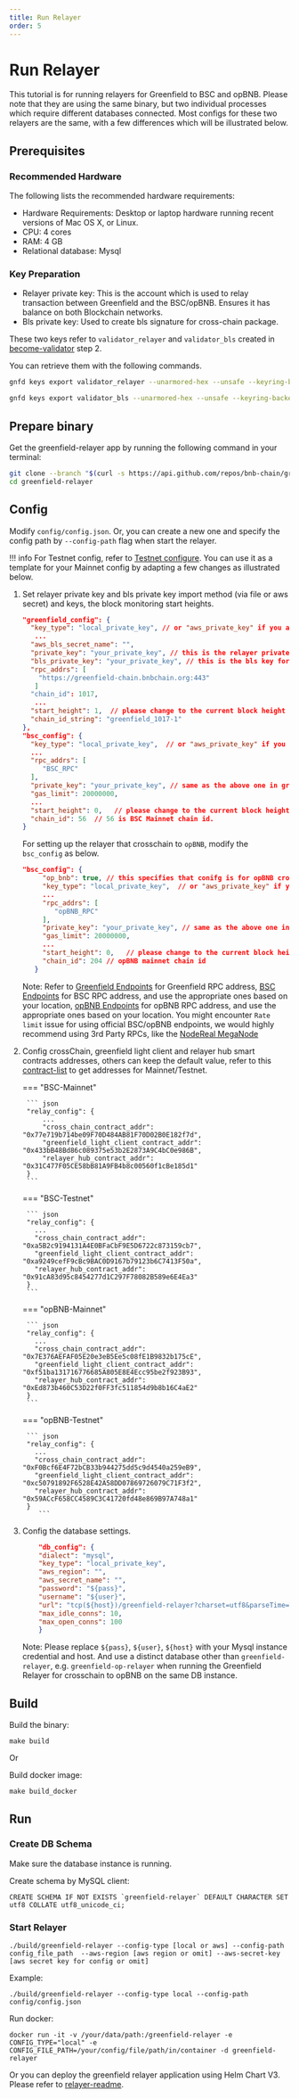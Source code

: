 ```yaml
---
title: Run Relayer
order: 5
---
```


# Run Relayer

This tutorial is for running relayers for Greenfield to BSC and opBNB. Please note that they are using the same binary,
but two individual processes which require different databases connected. Most configs for these two relayers are
the same, with a few differences which will be illustrated below.

## Prerequisites

### Recommended Hardware

The following lists the recommended hardware requirements:
- Hardware Requirements: Desktop or laptop hardware running recent versions of Mac OS X, or Linux.
- CPU: 4 cores
- RAM: 4 GB
- Relational database: Mysql

### Key Preparation
- Relayer private key: This is the account which is used to relay transaction between Greenfield and the BSC/opBNB. Ensures it has balance on both Blockchain networks.
- Bls private key: Used to create bls signature for cross-chain package.

These two keys refer to `validator_relayer` and `validator_bls` created in [become-validator](../run-node/become-validator.md) step 2.

You can retrieve them with the following commands.
```bash
gnfd keys export validator_relayer --unarmored-hex --unsafe --keyring-backend test

gnfd keys export validator_bls --unarmored-hex --unsafe --keyring-backend test
```

## Prepare binary

Get the greenfield-relayer app by running the following command in your terminal:

```bash
git clone --branch "$(curl -s https://api.github.com/repos/bnb-chain/greenfield-relayer/releases/latest  | jq -r '.tag_name')" https://github.com/bnb-chain/greenfield-relayer.git
cd greenfield-relayer
```

## Config

Modify `config/config.json`. Or, you can create a new one and specify the config path by `--config-path` flag when start the relayer.

!!! info
For Testnet config, refer to [Testnet configure](https://github.com/bnb-chain/bnb-chain-charts/blob/master/gnfd-relayer-testnet-values/values.yaml#L4).
You can use it as a template for your Mainnet config by adapting a few changes as illustrated below.


1. Set relayer private key and bls private key import method (via file or aws secret) and keys, the block monitoring start heights.
   ```json
   "greenfield_config": {
     "key_type": "local_private_key", // or "aws_private_key" if you are using aws secret manager.
      ...
     "aws_bls_secret_name": "",
     "private_key": "your_private_key", // this is the relayer private key for relaying transaction.
     "bls_private_key": "your_private_key", // this is the bls key for signing crosschain package.
     "rpc_addrs": [
       "https://greenfield-chain.bnbchain.org:443"
      ]
     "chain_id": 1017,
      ...
     "start_height": 1,  // please change to the current block height of Greenfield network.
     "chain_id_string": "greenfield_1017-1"
   }, 
   "bsc_config": {
     "key_type": "local_private_key",  // or "aws_private_key" if you are using aws secret manager.
     ...
     "rpc_addrs": [
        "BSC_RPC"
     ],
     "private_key": "your_private_key", // same as the above one in greenfield_congfig.
     "gas_limit": 20000000,
     ...
     "start_height": 0,   // please change to the current block height of BSC network.
     "chain_id": 56  // 56 is BSC Mainnet chain id.
   }
   ```
   For setting up the relayer that crosschain to `opBNB`, modify the `bsc_config` as below.
   ```json
   "bsc_config": {
        "op_bnb": true, // this specifies that conifg is for opBNB crosschain.
        "key_type": "local_private_key",  // or "aws_private_key" if you are using aws secret manager.
        ...
        "rpc_addrs": [
           "opBNB_RPC"
        ],
        "private_key": "your_private_key", // same as the above one in greenfield_congfig.
        "gas_limit": 20000000,
        ...
        "start_height": 0,   // please change to the current block height of opBNB network.
        "chain_id": 204 // opBNB mainnet chain id
      }
   ```
   Note:
   Refer to [Greenfield Endpoints](../../../api/endpoints.md) for Greenfield RPC address,
   [BSC Endpoints](https://docs.bscscan.com/misc-tools-and-utilities/public-rpc-nodes) for BSC RPC address, and use the appropriate ones based on your location,
   [opBNB Endpoints](https://docs.bnbchain.org/opbnb-docs/docs/build-on-opbnb/opbnb-network-info) for opBNB RPC address, and use the appropriate ones based on your location.
   You might encounter `Rate limit` issue for using official BSC/opBNB endpoints, we would highly recommend using 3rd Party RPCs, like the [NodeReal MegaNode](https://nodereal.io/meganode)

2. Config crossChain, greenfield light client and relayer hub smart contracts addresses, others can keep the default value, refer to this
   [contract-list](../../core-concept/cross-chain/contract-list.md) to get addresses for Mainnet/Testnet.

    === "BSC-Mainnet"
    
        ``` json
        "relay_config": {
            ... 
            "cross_chain_contract_addr": "0x77e719b714be09F70D484AB81F70D02B0E182f7d",
            "greenfield_light_client_contract_addr": "0x433bB48Bd86c089375e53b2E2873A9C4bC0e986B",
            "relayer_hub_contract_addr": "0x31C477F05CE58bB81A9FB4b8c00560f1cBe185d1"
        }
        ```
    
    === "BSC-Testnet"
    
        ``` json
        "relay_config": {
          ... 
          "cross_chain_contract_addr": "0xa5B2c9194131A4E0BFaCbF9E5D6722c873159cb7",
          "greenfield_light_client_contract_addr": "0xa9249cefF9cBc9BAC0D9167b79123b6C7413F50a",
          "relayer_hub_contract_addr": "0x91cA83d95c8454277d1C297F78082B589e6E4Ea3"
        }
        ```
    
    === "opBNB-Mainnet"
    
        ``` json
        "relay_config": {
          ... 
          "cross_chain_contract_addr": "0x7E376AEFAF05E20e3eB5Ee5c08fE1B9832b175cE",
          "greenfield_light_client_contract_addr": "0xf51ba131716776685A805E8E4Ecc95be2f923B93",
          "relayer_hub_contract_addr": "0xEd873b460C53D22f0FF3fc511854d9b8b16C4aE2"
        }
        ```
    
    === "opBNB-Testnet"
    
        ``` json
        "relay_config": {
          ... 
          "cross_chain_contract_addr": "0xF0Bcf6E4F72bCB33b944275dd5c9d4540a259eB9",
          "greenfield_light_client_contract_addr": "0xc50791892F6528E42A58DD07869726079C71F3f2",
          "relayer_hub_contract_addr": "0x59ACcF658CC4589C3C41720fd48e869B97A748a1"
        }
           ```

3. Config the database settings.
    
    ```json
        "db_config": {
        "dialect": "mysql",
        "key_type": "local_private_key",
        "aws_region": "",
        "aws_secret_name": "",
        "password": "${pass}",
        "username": "${user}",
        "url": "tcp(${host})/greenfield-relayer?charset=utf8&parseTime=True&loc=Local",
        "max_idle_conns": 10,
        "max_open_conns": 100
        }
    ```
    Note: Please  replace `${pass}`, `${user}`, `${host}` with your Mysql instance credential and host. And use a distinct database other than `greenfield-relayer`, e.g. `greenfield-op-relayer` when running the
    Greenfield Relayer for crosschain to opBNB on the same DB instance.

## Build

Build the binary:

```shell script
make build
```

Or

Build docker image:

```shell script
make build_docker
```

## Run

### Create DB Schema
Make sure the database instance is running.

Create schema by MySQL client:

```shell
CREATE SCHEMA IF NOT EXISTS `greenfield-relayer` DEFAULT CHARACTER SET utf8 COLLATE utf8_unicode_ci;
```

### Start Relayer

```shell script
./build/greenfield-relayer --config-type [local or aws] --config-path config_file_path  --aws-region [aws region or omit] --aws-secret-key [aws secret key for config or omit]
```

Example:
```shell script
./build/greenfield-relayer --config-type local --config-path config/config.json
```

Run docker:
```shell script
docker run -it -v /your/data/path:/greenfield-relayer -e CONFIG_TYPE="local" -e CONFIG_FILE_PATH=/your/config/file/path/in/container -d greenfield-relayer
```

Or you can deploy the greenfield relayer application using Helm Chart V3. Please refer to [relayer-readme](https://github.com/bnb-chain/greenfield/blob/master/deployment/helm/relayer-readme.md).